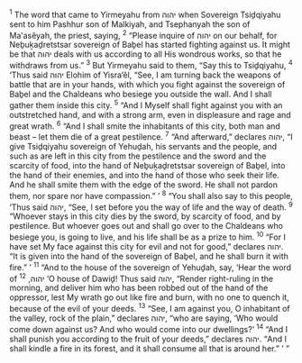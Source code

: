 <sup>1</sup> The word that came to Yirmeyahu from יהוה when Sovereign Tsiḏqiyahu sent to him Pashhur son of Malkiyah, and Tsephanyah the son of Ma‛asĕyah, the priest, saying,
<sup>2</sup> “Please inquire of יהוה on our behalf, for Neḇuḵaḏretstsar sovereign of Baḇel has started fighting against us. It might be that יהוה deals with us according to all His wondrous works, so that he withdraws from us.”
<sup>3</sup> But Yirmeyahu said to them, “Say this to Tsiḏqiyahu,
<sup>4</sup> ‘Thus said יהוה Elohim of Yisra’ĕl, “See, I am turning back the weapons of battle that are in your hands, with which you fight against the sovereign of Baḇel and the Chaldeans who besiege you outside the wall. And I shall gather them inside this city.
<sup>5</sup> “And I Myself shall fight against you with an outstretched hand, and with a strong arm, even in displeasure and rage and great wrath.
<sup>6</sup> “And I shall smite the inhabitants of this city, both man and beast – let them die of a great pestilence.
<sup>7</sup> “And afterward,” declares יהוה, “I give Tsiḏqiyahu sovereign of Yehuḏah, his servants and the people, and such as are left in this city from the pestilence and the sword and the scarcity of food, into the hand of Neḇuḵaḏretstsar sovereign of Baḇel, into the hand of their enemies, and into the hand of those who seek their life. And he shall smite them with the edge of the sword. He shall not pardon them, nor spare nor have compassion.” ’
<sup>8</sup> “You shall also say to this people, ‘Thus said יהוה, “See, I set before you the way of life and the way of death.
<sup>9</sup> “Whoever stays in this city dies by the sword, by scarcity of food, and by pestilence. But whoever goes out and shall go over to the Chaldeans who besiege you, is going to live, and his life shall be as a prize to him.
<sup>10</sup> “For I have set My face against this city for evil and not for good,” declares יהוה. “It is given into the hand of the sovereign of Baḇel, and he shall burn it with fire.” ’
<sup>11</sup> “And to the house of the sovereign of Yehuḏah, say, ‘Hear the word of יהוה,
<sup>12</sup> ‘O house of Dawiḏ! Thus said יהוה, “Render right-ruling in the morning, and deliver him who has been robbed out of the hand of the oppressor, lest My wrath go out like fire and burn, with no one to quench it, because of the evil of your deeds.
<sup>13</sup> “See, I am against you, O inhabitant of the valley, rock of the plain,” declares יהוה, “who are saying, ‘Who would come down against us? And who would come into our dwellings?’
<sup>14</sup> “And I shall punish you according to the fruit of your deeds,” declares יהוה. “And I shall kindle a fire in its forest, and it shall consume all that is around her.” ’ ”
